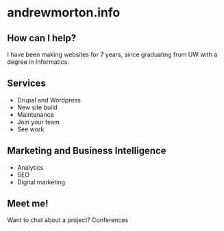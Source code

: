 andrewmorton.info
=================

## How can I help?
I have been making websites for 7 years, since graduating from UW with a degree in Informatics.

## Services
- Drupal and Wordpress
- New site build
- Maintenance
- Join your team
- See work

## Marketing and Business Intelligence
- Analytics
- SEO
- Digital marketing

## Meet me!
Want to chat about a project?
Conferences